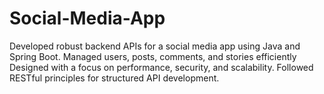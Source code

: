 # Social-Media-App
Developed robust backend APIs for a social  media app using Java and Spring Boot. Managed users, posts,  comments, and stories efficiently Designed with a focus on  performance, security, and scalability. Followed RESTful  principles for structured API development.

